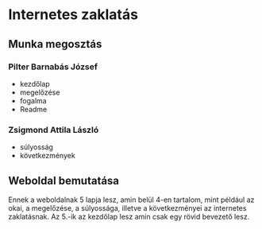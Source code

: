 # Internetes zaklatás

## Munka megosztás
 ### Pilter Barnabás József
 - kezdőlap
 - megelőzése
 - fogalma
 - Readme

 ### Zsigmond Attila László
 - súlyosság
 - következmények

## Weboldal bemutatása
Ennek a weboldalnak 5 lapja lesz, amin belül 4-en tartalom, mint például az okai, a megelőzése, a súlyossága, illetve a következményei az internetes zaklatásnak. Az 5.-ik az kezdőlap lesz amin csak egy rövid bevezető lesz.